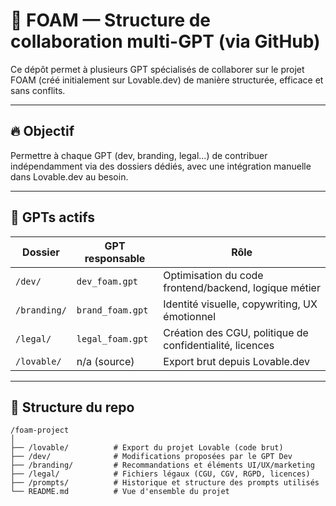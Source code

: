 # 📁 FOAM — Structure de collaboration multi-GPT (via GitHub)

Ce dépôt permet à plusieurs GPT spécialisés de collaborer sur le projet FOAM (créé initialement sur Lovable.dev) de manière structurée, efficace et sans conflits.

---

## 🔥 Objectif
Permettre à chaque GPT (dev, branding, legal...) de contribuer indépendamment via des dossiers dédiés, avec une intégration manuelle dans Lovable.dev au besoin.

---

## 🧠 GPTs actifs

| Dossier       | GPT responsable       | Rôle                                                    |
|---------------|------------------------|----------------------------------------------------------|
| `/dev/`       | `dev_foam.gpt`         | Optimisation du code frontend/backend, logique métier   |
| `/branding/`  | `brand_foam.gpt`       | Identité visuelle, copywriting, UX émotionnel           |
| `/legal/`     | `legal_foam.gpt`       | Création des CGU, politique de confidentialité, licences |
| `/lovable/`   | n/a (source)           | Export brut depuis Lovable.dev                          |

---

## 📂 Structure du repo

```plaintext
/foam-project
│
├── /lovable/          # Export du projet Lovable (code brut)
├── /dev/              # Modifications proposées par le GPT Dev
├── /branding/         # Recommandations et éléments UI/UX/marketing
├── /legal/            # Fichiers légaux (CGU, CGV, RGPD, licences)
├── /prompts/          # Historique et structure des prompts utilisés
└── README.md          # Vue d'ensemble du projet
